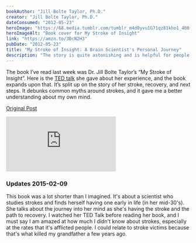 ```yaml
---
bookAuthor: "Jill Bolte Taylor, Ph.D."
creator: "Jill Bolte Taylor, Ph.D."
dateConsumed: "2012-05-23"
heroImage: "https://68.media.tumblr.com/tumblr_m4d0yvu1G71qz81kho1_400.jpg"
heroImageAlt: "Book cover for My Stroke of Insight"
link: "https://amzn.to/3BcN2H3"
pubDate: "2012-05-23"
title: "My Stroke of Insight: A Brain Scientist's Personal Journey"
description: "The story is quite astonishing and is helpful for people going through recovery and supportive members who help out."
---
```


The book I’ve read last week was Dr. Jill Bolte Taylor’s “My Stroke of Insight”. Here is the [TED talk](https://www.ted.com/talks/jill_bolte_taylor_s_powerful_stroke_of_insight) she gave about her experience, and the book expands upon that. It’s split up on the story of her stroke, recovery, and next steps. It debunks common myths around strokes, and it gave me a better understanding about my own mind.

[Original Post](https://jermspeaks.com/post/23614392227/the-book-ive-read-last-week-was-dr-jill-bolte)

<iframe 
  class="aspect-video w-full my-2"
  src="https://embed.ted.com/talks/lang/en/jill_bolte_taylor_my_stroke_of_insight"
  title="YouTube video player"
  frameborder="0"
  allow="accelerometer; autoplay; clipboard-write; encrypted-media; gyroscope; picture-in-picture; web-share"
  allowfullscreen></iframe>

### Updates 2015-02-09

This book was a lot shorter than I imagined. It's about a scientist who studies strokes and finds herself having one early in life (in her mid-30's). She talks about the journey into her mind as she's having the stroke and the path to recovery. I watched her TED Talk before reading her book, and I must say I am amazed at how much I didn't know about strokes, especially at the rates that it's afflicted people. I could relate to stroke victims because that's what killed my grandfather a few years ago.
